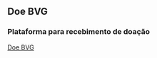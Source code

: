 ## Doe BVG

### Plataforma para recebimento de doação

[Doe BVG](https://karytonn.github.io/doebvg/)
